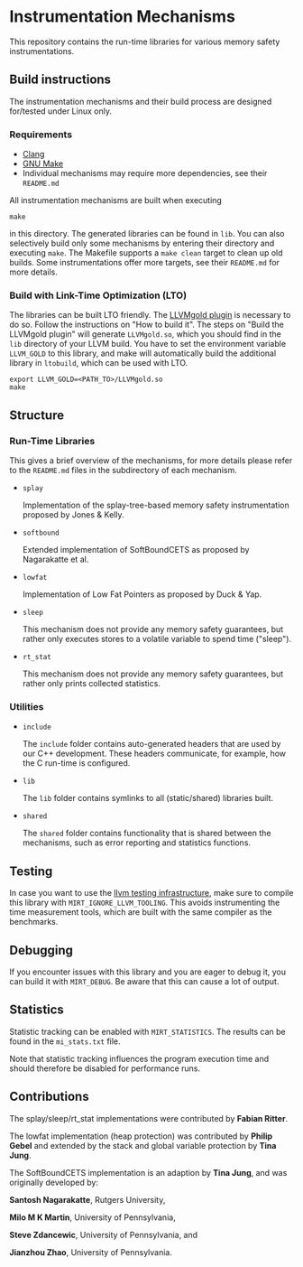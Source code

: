 # Instrumentation Mechanisms

This repository contains the run-time libraries for various memory safety instrumentations.

## Build instructions

The instrumentation mechanisms and their build process are designed for/tested under Linux only.

### Requirements

* [Clang](https://clang.llvm.org/)
* [GNU Make](https://www.gnu.org/software/make/)
* Individual mechanisms may require more dependencies, see their `README.md`

All instrumentation mechanisms are built when executing

```
make
```

in this directory.
The generated libraries can be found in `lib`.
You can also selectively build only some mechanisms by entering their directory and executing `make`.
The Makefile supports a `make clean` target to clean up old builds.
Some instrumentations offer more targets, see their `README.md` for more details.

### Build with Link-Time Optimization (LTO)

The libraries can be built LTO friendly.
The [LLVMgold plugin](http://llvm.org/docs/GoldPlugin.html) is necessary to do so.
Follow the instructions on "How to build it".
The steps on "Build the LLVMgold plugin" will generate `LLVMgold.so`, which you should find in the `lib` directory of your LLVM build.
You have to set the environment variable `LLVM_GOLD` to this library, and make will automatically build the additional library in `ltobuild`, which can be used with LTO.

```
export LLVM_GOLD=<PATH_TO>/LLVMgold.so
make
```

## Structure

### Run-Time Libraries

This gives a brief overview of the mechanisms, for more details please refer to the `README.md` files in the subdirectory of each mechanism.

* `splay`

    Implementation of the splay-tree-based memory safety instrumentation proposed by Jones & Kelly.

* `softbound`

    Extended implementation of SoftBoundCETS as proposed by Nagarakatte et al.

* `lowfat`

    Implementation of Low Fat Pointers as proposed by Duck & Yap.

* `sleep`

    This mechanism does not provide any memory safety guarantees, but rather only executes stores to a volatile variable to spend time ("sleep").

* `rt_stat`

    This mechanism does not provide any memory safety guarantees, but rather only prints collected statistics.

### Utilities

* `include`

    The `include` folder contains auto-generated headers that are used by our C++ development.
    These headers communicate, for example, how the C run-time is configured.

* `lib`

    The `lib` folder contains symlinks to all (static/shared) libraries built.

* `shared`

    The `shared` folder contains functionality that is shared between the mechanisms, such as error reporting and statistics functions.

## Testing

In case you want to use the [llvm testing infrastructure](https://llvm.org/docs/lnt/quickstart.html), make sure to compile this library with `MIRT_IGNORE_LLVM_TOOLING`.
This avoids instrumenting the time measurement tools, which are built with the same compiler as the benchmarks.

## Debugging

If you encounter issues with this library and you are eager to debug it, you can build it with `MIRT_DEBUG`.
Be aware that this can cause a lot of output.

## Statistics

Statistic tracking can be enabled with `MIRT_STATISTICS`.
The results can be found in the `mi_stats.txt` file.

Note that statistic tracking influences the program execution time and should therefore be disabled for performance runs.

## Contributions

The splay/sleep/rt_stat implementations were contributed by **Fabian Ritter**.

The lowfat implementation (heap protection) was contributed by **Philip Gebel** and extended by the stack and global variable protection by **Tina Jung**.

The SoftBoundCETS implementation is an adaption by **Tina Jung**, and was originally developed by:

   **Santosh Nagarakatte**, Rutgers University,

   **Milo M K Martin**, University of Pennsylvania,

   **Steve Zdancewic**, University of Pennsylvania, and

   **Jianzhou Zhao**, University of Pennsylvania.
